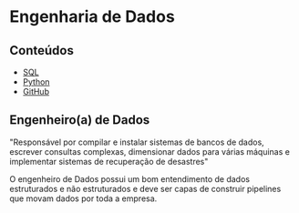 # Engenharia de Dados

## Conteúdos

*   [SQL](./sql)
*   [Python](./Python/)
*   [GitHub](./GitHub/)

## Engenheiro(a) de Dados
"Responsável por compilar e instalar sistemas de bancos de dados, escrever consultas complexas, dimensionar dados para várias máquinas e implementar sistemas de recuperação de desastres"

O engenheiro de Dados possui um bom entendimento de dados estruturados e não estruturados e deve ser capas de construir pipelines que movam dados por toda a empresa. 